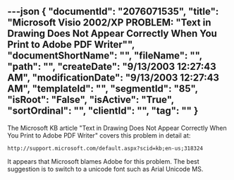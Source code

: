 ---json
{
  "documentId": "2076071535",
  "title": "Microsoft Visio 2002/XP PROBLEM: &quot;Text in Drawing Does Not Appear Correctly When You Print to Adobe PDF Writer&quot;",
  "documentShortName": "",
  "fileName": "",
  "path": "",
  "createDate": "9/13/2003 12:27:43 AM",
  "modificationDate": "9/13/2003 12:27:43 AM",
  "templateId": "",
  "segmentId": "85",
  "isRoot": "False",
  "isActive": "True",
  "sortOrdinal": "",
  "clientId": "",
  "tag": ""
}
---

The Microsoft KB article &quot;Text in Drawing Does Not Appear Correctly When You Print to Adobe PDF Writer&quot; covers this problem in detail at:

    http://support.microsoft.com/default.aspx?scid=kb;en-us;318324

It appears that Microsoft blames Adobe for this problem. The best suggestion is to switch to a unicode font such as Arial Unicode MS.
